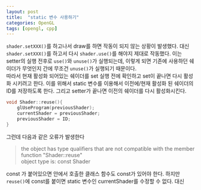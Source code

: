 ```yaml
---
layout: post
title:  "static 변수 사용하기"
categories: OpenGL
tags: [opengl, cpp]
---
```

`shader.setXXX()`를 하고나서 draw를 하면 작동이 되지 않는 상황이 발생했다. 대신 `shader.setXXX()`를 하고서 다시 `shader.use()`를 해야지 제대로 작동했다. 이는 setter의 실행 전후로 `use()`와 `unuse()`가 실행되는데, 이렇게 되면 기존에 사용하던 쉐이더가 무엇인지 간에 무조건 `unuse()`가 실행되기 때문이다.  
따라서 현재 활성화 되어있는 쉐이더를 set 실행 전에 확인하고 set이 끝나면 다시 활성화 시키려고 한다. 이를 위해서 static 변수를 이용해서 이전에/현재 활성화 된 쉐이더의 ID를 저장하도록 한다. 그리고 setter가 끝나면 이전의 쉐이더를 다시 활성화시킨다.
```cpp
void Shader::reuse(){
    glUseProgram(previousShader);
    currentShader = previousShader;
    previousShader = ID;
}
```
그런데 다음과 같은 오류가 발생한다
> the object has type qualifiers that are not compatible with the member function "Shader::reuse"  
> object type is: const Shader

const 가 붙어있으면 안에서 호출한 클래스 함수도 const가 있어야 한다. 하지만 `reuse()`에 const를 붙이면 static 변수인 currentShader를 수정할 수 없다. 대신
